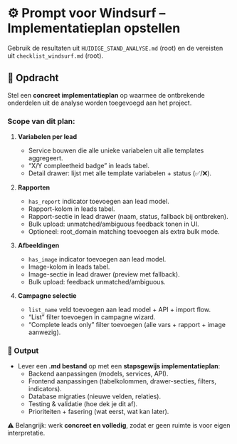 # ⚙️ Prompt voor Windsurf – Implementatieplan opstellen

Gebruik de resultaten uit `HUIDIGE_STAND_ANALYSE.md` (root) en de vereisten uit `checklist_windsurf.md` (root).  

## 🎯 Opdracht
Stel een **concreet implementatieplan** op waarmee de ontbrekende onderdelen uit de analyse worden toegevoegd aan het project.  

### Scope van dit plan:
1. **Variabelen per lead**
   - Service bouwen die alle unieke variabelen uit alle templates aggregeert.  
   - “X/Y compleetheid badge” in leads tabel.  
   - Detail drawer: lijst met alle template variabelen + status (✅/❌).  

2. **Rapporten**
   - `has_report` indicator toevoegen aan lead model.  
   - Rapport-kolom in leads tabel.  
   - Rapport-sectie in lead drawer (naam, status, fallback bij ontbreken).  
   - Bulk upload: unmatched/ambiguous feedback tonen in UI.  
   - Optioneel: root_domain matching toevoegen als extra bulk mode.  

3. **Afbeeldingen**
   - `has_image` indicator toevoegen aan lead model.  
   - Image-kolom in leads tabel.  
   - Image-sectie in lead drawer (preview met fallback).  
   - Bulk upload: feedback unmatched/ambiguous.  

4. **Campagne selectie**
   - `list_name` veld toevoegen aan lead model + API + import flow.  
   - “List” filter toevoegen in campagne wizard.  
   - “Complete leads only” filter toevoegen (alle vars + rapport + image aanwezig).  

### 🎨 Output
- Lever een **.md bestand** op met een **stapsgewijs implementatieplan**:  
  - Backend aanpassingen (models, services, API).  
  - Frontend aanpassingen (tabelkolommen, drawer-secties, filters, indicators).  
  - Database migraties (nieuwe velden, relaties).  
  - Testing & validatie (hoe dek je dit af).  
  - Prioriteiten + fasering (wat eerst, wat kan later).  

⚠️ Belangrijk: werk **concreet en volledig**, zodat er geen ruimte is voor eigen interpretatie.  
